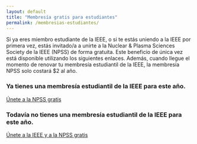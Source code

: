 ```yaml
---
layout: default
title: "Membresía gratis para estudiantes"
permalink: /membresias-estudiantes/
---
```

Si ya eres miembro estudiante de la IEEE, o si te estás uniendo a la IEEE por primera vez, estás invitado/a a unirte a la Nuclear & Plasma Sciences Society de la IEEE (NPSS) de forma gratuita. Este beneficio de única vez está disponible utilizando los siguientes enlaces. Además, cuando llegue el momento de renovar tu membresía estudiantil de la IEEE, la membresía NPSS solo costará $2 al año.

### Ya tienes una membresía estudiantil de la IEEE para este año.
[Únete a la NPSS gratis](http://www.ieee.org/cart/checkout/addPromotionLink.html?promo=FREENPSSTU)

### Todavía no tienes una membresía estudiantil de la IEEE para este año.
[Únete a la IEEE y a la NPSS gratis](http://www.ieee.org/cart/checkout/addPromotionLink.html?promo=IENPSSFREE)

